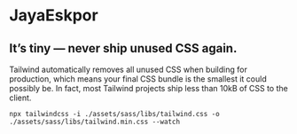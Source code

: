 # JayaEskpor

## It’s tiny — never ship unused CSS again.
Tailwind automatically removes all unused CSS when building for production, which means your final CSS bundle is the smallest it could possibly be. In fact, most Tailwind projects ship less than 10kB of CSS to the client.
```
npx tailwindcss -i ./assets/sass/libs/tailwind.css -o ./assets/sass/libs/tailwind.min.css --watch
```
